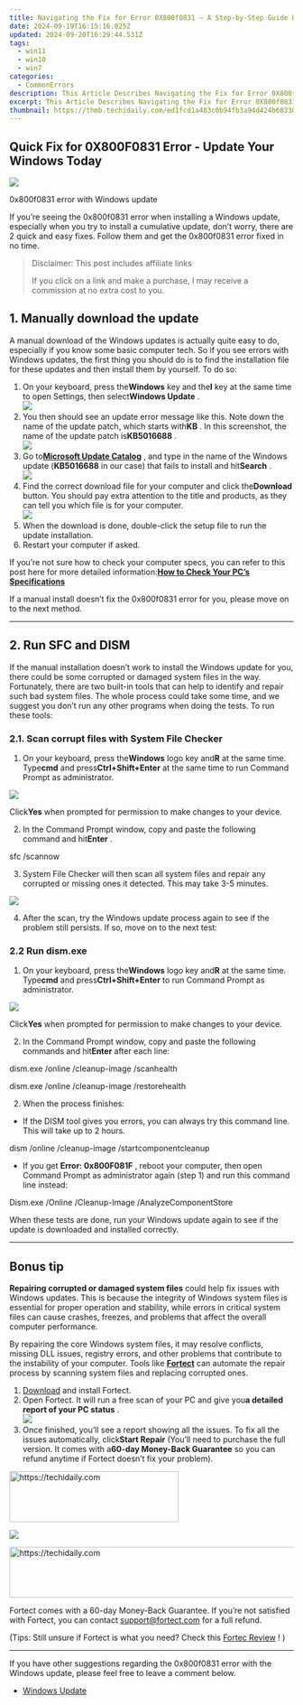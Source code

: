 ```yaml
---
title: Navigating the Fix for Error 0X800f0831 – A Step-by-Step Guide Using Windows Updates
date: 2024-09-19T16:15:16.025Z
updated: 2024-09-20T16:29:44.531Z
tags:
  - win11
  - win10
  - win7
categories:
  - CommonErrors
description: This Article Describes Navigating the Fix for Error 0X800f0831 – A Step-by-Step Guide Using Windows Updates
excerpt: This Article Describes Navigating the Fix for Error 0X800f0831 – A Step-by-Step Guide Using Windows Updates
thumbnail: https://thmb.techidaily.com/ed1fcd1a483c0b94fb3a94d424b683306978ea21af775c15bb832d4ec0a46f79.jpg
---
```


## Quick Fix for 0X800F0831 Error - Update Your Windows Today

![](https://images.drivereasy.com/wp-content/uploads/2023/10/image-132.png)

0x800f0831 error with Windows update

 If you’re seeing the 0x800f0831 error when installing a Windows update, especially when you try to install a cumulative update, don’t worry, there are 2 quick and easy fixes. Follow them and get the 0x800f0831 error fixed in no time.

>  Disclaimer: This post includes affiliate links
>
>  If you click on a link and make a purchase, I may receive a commission at no extra cost to you.
>

## 1\. Manually download the update

 A manual download of the Windows updates is actually quite easy to do, especially if you know some basic computer tech. So if you see errors with Windows updates, the first thing you should do is to find the installation file for these updates and then install them by yourself. To do so:

1. On your keyboard, press the**Windows** key and the**I** key at the same time to open Settings, then select**Windows Update** .  
![](https://images.drivereasy.com/wp-content/uploads/2023/10/image-131.png)
2. You then should see an update error message like this. Note down the name of the update patch, which starts with**KB** . In this screenshot, the name of the update patch is**KB5016688** .  
![](https://images.drivereasy.com/wp-content/uploads/2023/10/image-128.png)
3. Go to[**Microsoft Update Catalog**](https://catalog.update.microsoft.com/Home.aspx) , and type in the name of the Windows update (**KB5016688** in our case) that fails to install and hit**Search** .  
![](https://images.drivereasy.com/wp-content/uploads/2023/10/image-129.png)
4. Find the correct download file for your computer and click the**Download** button. You should pay extra attention to the title and products, as they can tell you which file is for your computer.  
![](https://images.drivereasy.com/wp-content/uploads/2023/10/image-130.png)
5. When the download is done, double-click the setup file to run the update installation.
6. Restart your computer if asked.

 If you’re not sure how to check your computer specs, you can refer to this post here for more detailed information:[**How to Check Your PC’s Specifications**](https://www.hp.com/us-en/shop/tech-takes/how-to-check-pc-specs)

 If a manual install doesn’t fix the 0x800f0831 error for you, please move on to the next method.

---

## 2\. Run SFC and DISM

 If the manual installation doesn’t work to install the Windows update for you, there could be some corrupted or damaged system files in the way. Fortunately, there are two built-in tools that can help to identify and repair such bad system files. The whole process could take some time, and we suggest you don’t run any other programs when doing the tests. To run these tools:

### 2.1\. Scan corrupt files with System File Checker

 1) On your keyboard, press the**Windows** logo key and**R** at the same time. Type**cmd** and press**Ctrl+Shift+Enter** at the same time to run Command Prompt as administrator.

![](https://images.drivereasy.com/wp-content/uploads/2019/12/cmd-1.jpg)

 Click**Yes** when prompted for permission to make changes to your device.

 2) In the Command Prompt window, copy and paste the following command and hit**Enter** .

sfc /scannow

 3) System File Checker will then scan all system files and repair any corrupted or missing ones it detected. This may take 3-5 minutes.

![](https://images.drivereasy.com/wp-content/uploads/2019/12/scan-now.jpg)

 4) After the scan, try the Windows update process again to see if the problem still persists. If so, move on to the next test:

### 2.2 Run dism.exe

 1) On your keyboard, press the**Windows** logo key and**R** at the same time. Type**cmd** and press**Ctrl+Shift+Enter** to run Command Prompt as administrator.

![](https://images.drivereasy.com/wp-content/uploads/2019/12/cmd-1.jpg)

 Click**Yes** when prompted for permission to make changes to your device.

 2) In the Command Prompt window, copy and paste the following commands and hit**Enter** after each line:

dism.exe /online /cleanup-image /scanhealth

dism.exe /online /cleanup-image /restorehealth

2) When the process finishes:

* If the DISM tool gives you errors, you can always try this command line. This will take up to 2 hours.

dism /online /cleanup-image /startcomponentcleanup

* If you get **Error: 0x800F081F** , reboot your computer, then open Command Prompt as administrator again (step 1) and run this command line instead:

Dism.exe /Online /Cleanup-Image /AnalyzeComponentStore

 When these tests are done, run your Windows update again to see if the update is downloaded and installed correctly.

---

## Bonus tip

**Repairing corrupted or damaged system files** could help fix issues with Windows updates. This is because the integrity of Windows system files is essential for proper operation and stability, while errors in critical system files can cause crashes, freezes, and problems that affect the overall computer performance.

 By repairing the core Windows system files, it may resolve conflicts, missing DLL issues, registry errors, and other problems that contribute to the instability of your computer. Tools like **[Fortect](https://tools.techidaily.com/drivereasy/download/)**  can automate the repair process by scanning system files and replacing corrupted ones.

1. [Download](https://tools.techidaily.com/drivereasy/download/) and install Fortect.
2. Open Fortect. It will run a free scan of your PC and give you**a detailed report of your PC status** .  
![](https://images.drivereasy.com/wp-content/uploads/2020/10/fortect-start-scan.jpg)
3. Once finished, you’ll see a report showing all the issues. To fix all the issues automatically, click**Start Repair** (You’ll need to purchase the full version. It comes with a**60-day Money-Back Guarantee** so you can refund anytime if Fortect doesn’t fix your problem).  

<!-- affiliate ads begin -->
<a href="https://aligracehair.sjv.io/c/5597632/2027176/19272" target="_top" id="2027176">
  <img src="//a.impactradius-go.com/display-ad/19272-2027176" border="0" alt="https://techidaily.com" width="300" height="90"/>
</a>
<img height="0" width="0" src="https://aligracehair.sjv.io/i/5597632/2027176/19272" style="position:absolute;visibility:hidden;" border="0" />
<!-- affiliate ads end -->

![](https://images.drivereasy.com/wp-content/uploads/2020/10/fortect-start-repair.jpg)

<!-- affiliate ads begin -->
<a href="https://appsumo.8odi.net/c/5597632/2130890/7443" target="_top" id="2130890">
  <img src="//a.impactradius-go.com/display-ad/7443-2130890" border="0" alt="https://techidaily.com" width="728" height="90"/>
</a>
<img height="0" width="0" src="https://appsumo.8odi.net/i/5597632/2130890/7443" style="position:absolute;visibility:hidden;" border="0" />
<!-- affiliate ads end -->

 Fortect comes with a 60-day Money-Back Guarantee. If you’re not satisfied with Fortect, you can contact <support@fortect.com> for a full refund.

 (Tips: Still unsure if Fortect is what you need? Check this [Fortec Review](https://tools.techidaily.com/drivereasy/download/) ! )

---

 If you have other suggestions regarding the 0x800f0831 error with the Windows update, please feel free to leave a comment below.

* [Windows Update](/tag-search/?tagId=62)

<ins class="adsbygoogle"
     style="display:block"
     data-ad-format="autorelaxed"
     data-ad-client="ca-pub-7571918770474297"
     data-ad-slot="1223367746"></ins>

<ins class="adsbygoogle"
     style="display:block"
     data-ad-client="ca-pub-7571918770474297"
     data-ad-slot="8358498916"
     data-ad-format="auto"
     data-full-width-responsive="true"></ins>



